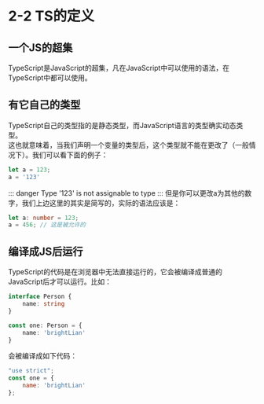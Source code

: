# 2-2 TS的定义
## 一个JS的超集
TypeScript是JavaScript的超集，凡在JavaScript中可以使用的语法，在TypeScript中都可以使用。 
  
## 有它自己的类型
TypeScript自己的类型指的是静态类型，而JavaScript语言的类型确实动态类型。  
这也就意味着，当我们声明一个变量的类型后，这个类型就不能在更改了（一般情况下）。我们可以看下面的例子：
```typescript
let a = 123;
a = '123'
```
::: danger
Type '123' is not assignable to type 
:::
但是你可以更改a为其他的数字，我们上边这里的其实是简写的，实际的语法应该是：
```typescript
let a: number = 123;
a = 456; // 这是被允许的
```

## 编译成JS后运行
TypeScript的代码是在浏览器中无法直接运行的，它会被编译成普通的JavaScript后才可以运行。比如：
```typescript
interface Person {
    name: string
}

const one: Person = {
    name: 'brightLian'
}
```
会被编译成如下代码：
```js
"use strict";
const one = {
    name: 'brightLian'
};

```
